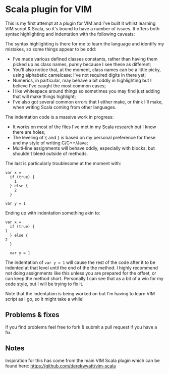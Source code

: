 # Scala plugin for VIM
This is my first attempt at a plugin for VIM and I've built it whilst learning VIM script & Scala, so it's bound to have a number of issues.  It offers both syntax highlighting
and indentation with the following caveats:

The syntax highlighting is there for me to learn the language and identify my mistakes, so some things appear to be odd:

* I've made various defined classes constants, rather than having them picked up as class names, purely because I see these as different;
* You'll also notice that, at the moment, class names can be a little picky, using alphabetic camelcase: I've not required digits in there yet;
* Numerics, in particular, may behave a bit oddly in highlighting but I believe I've caught the most common cases;
* I like whitespace around things so sometimes you may find just adding that will make things highlight;
* I've also got several common errors that I either make, or think I'll make, when writing Scala coming from other languages.

The indentation code is a massive work in progress:

* It works on most of the files I've met in my Scala research but I know there are holes;
* The leveling of `{` and `}` is based on my personal preference for these and my style of writing C/C++/Java;
* Multi-line assignments will behave oddly, especially with blocks, but shouldn't bleed outside of methods.

The last is particularly troublesome at the moment with:

    var x =
      if (true) {
        1
      } else {
        2
      }

    var y = 1

Ending up with indentation something akin to:

    var x =
      if (true) {
    1
      } else {
    2
      }

      var y = 1

The indentation of `var y = 1` will cause the rest of the code after it to be indented at that level until the end of the the method.  I highly recommend not doing assignments
like this unless you are prepared for the offset, or can keep the method short.  Personally I can see that as a bit of a win for my code style, but I will be trying to fix it.

Note that the indentation is being worked on but I'm having to learn VIM script as I go, so it might take a while!

## Problems & fixes
If you find problems feel free to fork & submit a pull request if you have a fix.

## Notes
Inspiration for this has come from the main VIM Scala plugin which can be found here: https://github.com/derekwyatt/vim-scala

